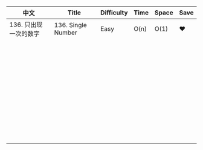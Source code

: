 | 中文                                 | Title                  | Difficulty | Time | Space | Save |
| --------------------------------------- | -------------------------- | -------- | ----- | ---- | ---- |
| 136. 只出现一次的数字| 136. Single Number | Easy | O(n) | O(1) | :heart: |
|                                                              |                    |            |      |       |      |
|                                                              |                    |            |      |       |      |
|                                         |                            |          |      |       |      |
|                                         |                            |          |      |       |      |
|                                         |                            |          |      |       |      |
|                                         |                            |          |      |       |      |
|                                         |                            |          |      |       |      |
|                                         |                            |          |      |       |      |
|                                         |                            |          |      |       |      |
|                                         |                            |          |      |       |      |
|                                         |                            |          |      |       |      |
|                                         |                            |          |      |       |      |
|                                         |                            |          |      |       |      |
|                                         |                            |          |      |       |      |
|                                         |                            |          |      |       |      |
|                                         |                            |          |      |       |      |
|                                         |                            |          |      |       |      |
|                                         |                            |          |      |       |      |
|                                         |                            |          |      |       |      |
|                                         |                            |          |      |       |      |
|                                         |                            |          |      |       |      |
|                                         |                            |          |      |       |      |
|                                         |                            |          |      |       |      |
|                                         |                            |          |      |       |      |
|                                         |                            |          |      |       |      |
|                                         |                            |          |      |       |      |
|                                         |                            |          |      |       |      |
|                                         |                            |          |      |       |      |
|                                         |                            |          |      |       |      |
|                                         |                            |          |      |       |      |
|                                         |                            |          |      |       |      |
|                                         |                            |          |      |       |      |
|                                         |                            |          |      |       |      |
|                                         |                            |          |      |       |      |
|                                         |                            |          |      |       |      |
|                                         |                            |          |      |       |      |
|                                         |                            |          |      |       |      |
|                                         |                            |          |      |       |      |
|                                         |                            |          |      |       |      |
|                                         |                            |          |      |       |      |
|                                         |                            |          |      |       |      |
|                                         |                            |          |      |       |      |
|                                         |                            |          |      |       |      |
|                                         |                            |          |      |       |      |
|                                         |                            |          |      |       |      |
|                                         |                            |          |      |       |      |


